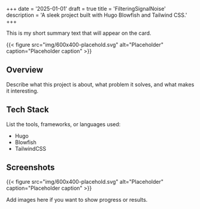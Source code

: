 +++
date = '2025-01-01'
draft = true
title = 'FilteringSignalNoise'
description = 'A sleek project built with Hugo Blowfish and Tailwind CSS.'
+++

This is my short summary text that will appear on the card.
<!--more-->

{{< figure
    src="img/600x400-placehold.svg"
    alt="Placeholder"
    caption="Placeholder caption"
    >}}

## Overview
Describe what this project is about, what problem it solves, and what makes it interesting.

## Tech Stack
List the tools, frameworks, or languages used:
- Hugo
- Blowfish
- TailwindCSS

## Screenshots
{{< figure
    src="img/600x400-placehold.svg"
    alt="Placeholder"
    caption="Placeholder caption"
    >}}

Add images here if you want to show progress or results.
